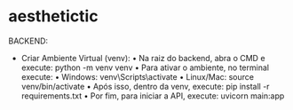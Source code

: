 # aesthetictic
BACKEND:

- Criar Ambiente Virtual (venv):
  • Na raiz do backend, abra o CMD e execute:    python -m venv venv
  • Para ativar o ambiente, no terminal execute:
     • Windows:    venv\Scripts\activate
     • Linux/Mac:    source venv/bin/activate
  • Após isso, dentro da venv, execute:    pip install -r requirements.txt
  • Por fim, para iniciar a API, execute:    uvicorn main:app
